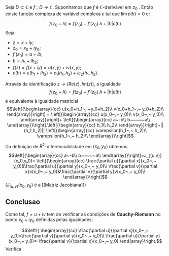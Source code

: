 
Seja $D ⊂ \mathbb C$ e $f : D →  \mathbb C$. Suponhamos que $f$ é  $\mathbb C$-derivável em $z_0$ . Então existe função complexa de variável complexa $ε$ tal que $\lim ε(h) = 0$ e:

$$f(z_0+h)=f(z_0)+f'(z_0).h+|h|\varepsilon(h)$$ Seja:

- $z = x + iy ;$
- $z_0 = x_0 + iy_0 ;$
- $f' (z_0 ) = a + ib$;
- $h = h_1 + ih_2 ;$
- $f (z) = f (x + iy ) = u(x, y ) + iv (x, y );$
- $ε(h) = ε(h_1 + ih_2 ) = ε_1 (h_1 , h_2 ) + iε_2 (h_1 , h_2 ).$

Através da identificação $z → (Re(z), Im(z))$, a igualdade $$f(z_0+h)=f(z_0)+f'(z_0).h+|h|\varepsilon(h)$$é equivalente à igualdade matricial
$$\left[{\begin{array}{cc}
u(x_0+h_1~, ~y_0+h_2)\\
v(x_0+h_1~,~ y_0+h_2)\\
\end{array}}\right] = 
\left[{\begin{array}{cc}
u(x_0~,~ y_0)\\
v(x_0~,~ y_0)\\
\end{array}}\right]+
\left[{\begin{array}{cc}
a~-b\\
b~~~~~a\\
\end{array}}\right].\left[{\begin{array}{cc}
h_1\\
h_2\\
\end{array}}\right]+||(h_1,h_2)||
\left[{\begin{array}{cc}
\varepsilon(h_1~,~ h_2)\\
\varepsilon(h_1~,~ h_2)\\
\end{array}}\right]$$

Da definição de $R^2$-diferenciabilidade em $(x_0 , y_0 )$ obtemos
$$\left[{\begin{array}{cc}
a~-b\\
b~~~~~a\\
\end{array}}\right]=J_{(u,v)}(x_0,y_0)=
\left[{\begin{array}{cc}
\frac{\partial u}{\partial x}(x_0~,~ y_0)&\frac{\partial u}{\partial y}(x_0~,~ y_0)\\
\frac{\partial v}{\partial x}v(x_0~,~ y_0)&\frac{\partial v}{\partial y}v(x_0~,~ y_0)\\
\end{array}}\right]$$
($J_{(u,v)}(x_0,y_0)$ é a [[Matriz Jacobiana]])

## Conclusao

Como tal, $f = u + iv$ tem de verificar as condições de **Cauchy-Riemann** no ponto $x_0 + iy_0$ definidas pelas igualdades:

$$\left\{ \begin{array}{cc} 
\frac{\partial u}{\partial x}(x_0~,~ y_0)=\frac{\partial v}{\partial y}(x_0~,~ y_0)\\
\frac{\partial u}{\partial y}(x_0~,~ y_0)=-\frac{\partial v}{\partial x}(x_0~,~ y_0)
\end{array}\right.$$
Verifica 